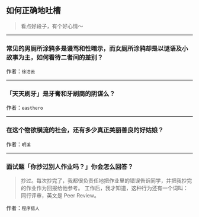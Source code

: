 ## 如何正确地吐槽

> 看点好段子，有个好心情～


 
---

### 常见的男厕所涂鸦多是谩骂和性暗示，而女厕所涂鸦却是以谜语及小故事为主，如何看待二者间的差别？

> 


作者：`徐洁云`

---

### 「天天刷牙」是牙膏和牙刷商的阴谋么？

> 


作者：`easthero`

---

### 在这个物欲横流的社会，还有多少真正美丽善良的好姑娘？

> 


作者：`明溪`

---

### 面试题「你抄过别人作业吗？」你会怎么回答？

> 抄过。每次抄完了，我都很负责任地把作业里的错误告诉同学，并把我抄完的作业作为回报给他参考。
> 工作后，我才知道，这种行为还有一个词叫：同行评审，英文是 Peer Review。


作者：`程序猎人`